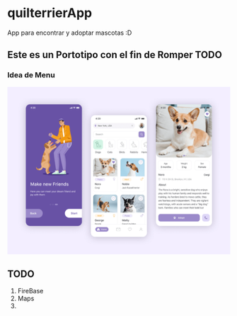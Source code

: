# quilterrierApp
App para encontrar y adoptar mascotas :D


## Este es un Portotipo con el fin de Romper TODO

### Idea de Menu

![cuatro](imagenes/3.png)



## TODO

1. FireBase
2. Maps
3. 